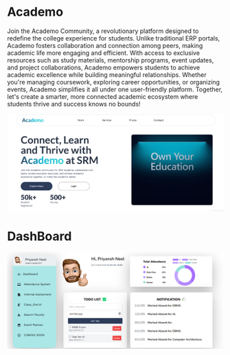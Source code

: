 # Academo


Join the Academo Community, a revolutionary platform designed to redefine the college experience for students. Unlike traditional ERP portals, Academo fosters collaboration and connection among peers, making academic life more engaging and efficient. With access to exclusive resources such as study materials, mentorship programs, event updates, and project collaborations, Academo empowers students to achieve academic excellence while building meaningful relationships. Whether you're managing coursework, exploring career opportunities, or organizing events, Academo simplifies it all under one user-friendly platform. Together, let's create a smarter, more connected academic ecosystem where students thrive and success knows no bounds!

![alt text](https://github.com/Neel123priyansh/Academo/blob/main/img/Screenshot%202025-01-24%20000714.png/?raw=true)

# DashBoard

![alt text](https://github.com/Neel123priyansh/Academo/blob/main/img/Screenshot%202025-01-23%20152729.png/?raw=true)




